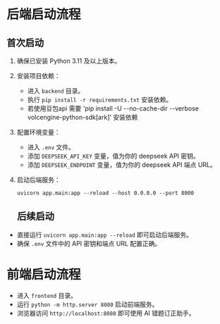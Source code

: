 # 后端启动流程

## 首次启动

1. 确保已安装 Python 3.11 及以上版本。
2. 安装项目依赖：
   - 进入 `backend` 目录。
   - 执行 `pip install -r requirements.txt` 安装依赖。
   - 若使用豆包api 需要 'pip install -U --no-cache-dir --verbose volcengine-python-sdk[ark]' 安装依赖
3. 配置环境变量：
   - 进入 `.env` 文件。
   - 添加 `DEEPSEEK_API_KEY` 变量，值为你的 deepseek API 密钥。
   - 添加 `DEEPSEEK_ENDPOINT` 变量，值为你的 deepseek API 端点 URL。
4. 启动后端服务：
   
   ```
   uvicorn app.main:app --reload --host 0.0.0.0 --port 8000
   ```
   
   ## 后续启动
- 直接运行 `uvicorn app.main:app --reload` 即可启动后端服务。
- 确保 `.env` 文件中的 API 密钥和端点 URL 配置正确。

# 前端启动流程

- 进入 `frontend` 目录。
- 运行 `python -m http.server 8080` 启动前端服务。
- 浏览器访问 `http://localhost:8080` 即可使用 AI 错题订正助手。